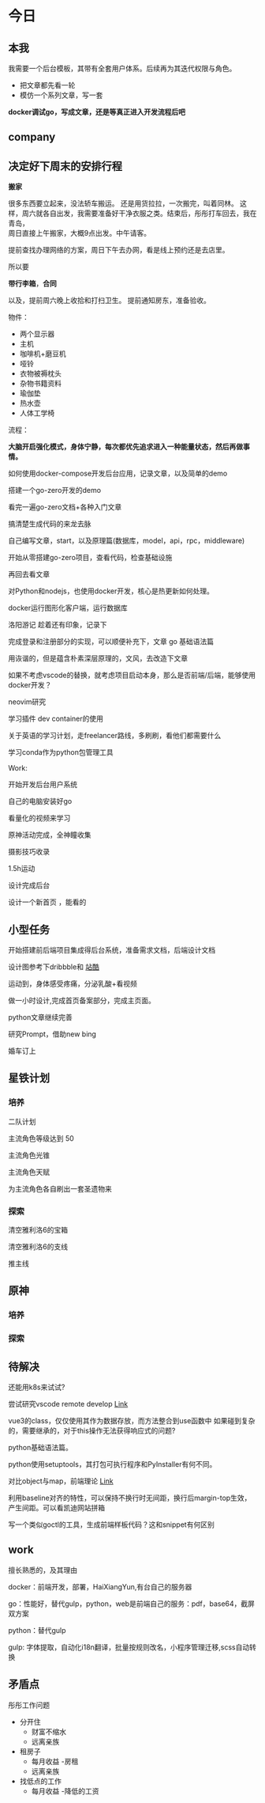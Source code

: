 # 今日

## 本我

我需要一个后台模板，其带有全套用户体系。后续再为其迭代权限与角色。

* 把文章都先看一轮
* 模仿一个系列文章，写一套

**docker调试go，写成文章，还是等真正进入开发流程后吧**

## company


## 决定好下周末的安排行程


**搬家**

很多东西要立起来，没法轿车搬运。
还是用货拉拉，一次搬完，叫着同林。
这样，周六就各自出发，我需要准备好干净衣服之类。结束后，彤彤打车回去，我在青岛，  
周日直接上午搬家，大概9点出发。中午请客。

提前查找办理网络的方案，周日下午去办网，看是线上预约还是去店里。

所以要

**带行李箱**，**合同**

以及，提前周六晚上收拾和打扫卫生。
提前通知房东，准备验收。

物件：

* 两个显示器
* 主机
* 咖啡机+磨豆机
* 哑铃
* 衣物被褥枕头
* 杂物书籍资料
* 瑜伽垫
* 热水壶
* 人体工学椅

流程：





**大脑开启强化模式，身体宁静，每次都优先追求进入一种能量状态，然后再做事情。**


如何使用docker-compose开发后台应用，记录文章，以及简单的demo

搭建一个go-zero开发的demo

看完一遍go-zero文档+各种入门文章

搞清楚生成代码的来龙去脉

自己编写文章，start，以及原理篇(数据库，model，api，rpc，middleware)

开始从零搭建go-zero项目，查看代码，检查基础设施

再回去看文章

对Python和nodejs，也使用docker开发，核心是热更新如何处理。

docker运行图形化客户端，运行数据库


洛阳游记 趁着还有印象，记录下

完成登录和注册部分的实现，可以顺便补充下，文章 go 基础语法篇

用诙谐的，但是蕴含朴素深层原理的，文风，去改造下文章

如果不考虑vscode的替换，就考虑项目启动本身，那么是否前端/后端，能够使用docker开发？

neovim研究

学习插件 dev container的使用

关于英语的学习计划，走freelancer路线，多刷刷，看他们都需要什么

学习conda作为python包管理工具


Work:



开始开发后台用户系统

自己的电脑安装好go

看量化的视频来学习

原神活动完成，全神瞳收集

摄影技巧收录


1.5h运动


设计完成后台

设计一个新首页 ，能看的


## 小型任务


开始搭建前后端项目集成得后台系统，准备需求文档，后端设计文档


设计图参考下dribbble和 [站酷](https://www.zcool.com.cn/)

运动到，身体感受疼痛，分泌乳酸+看视频

做一小时设计,完成首页备案部分，完成主页面。

python文章继续完善

研究Prompt，借助new bing

婚车订上

## 星铁计划

### 培养

二队计划

主流角色等级达到 50 

主流角色光锥

主流角色天赋

为主流角色各自刷出一套圣遗物来

### 探索


清空雅利洛6的宝箱

清空雅利洛6的支线

推主线


## 原神

### 培养

### 探索

## 待解决

还能用k8s来试试?

尝试研究vscode remote develop [Link](https://code.visualstudio.com/docs/devcontainers/tutorial)

vue3的class，仅仅使用其作为数据存放，而方法整合到use函数中 如果碰到复杂的，需要继承的，对于this操作无法获得响应式的问题?

python基础语法篇。

python使用setuptools，其打包可执行程序和PyInstaller有何不同。

对比object与map，前端理论 [Link](https://www.zhenghao.io/posts/object-vs-map)

利用baseline对齐的特性，可以保持不换行时无间距，换行后margin-top生效，产生间距。可以看凯迪网站拼箱

写一个类似goctl的工具，生成前端样板代码？这和snippet有何区别

## work

擅长熟悉的，及其理由

docker：前端开发，部署，HaiXiangYun,有台自己的服务器

go：性能好，替代gulp，python，web是前端自己的服务：pdf，base64，截屏双方案

python：替代gulp

gulp: 字体提取，自动化i18n翻译，批量按规则改名，小程序管理迁移,scss自动转换

## 矛盾点

彤彤工作问题

* 分开住
  * 财富不缩水
  * 远离亲族
* 租房子
  * 每月收益 -房租
  * 远离亲族
* 找低点的工作
  * 每月收益 -降低的工资